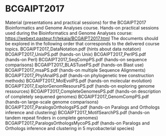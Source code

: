 # BCGAIPT2017
Material (presentations and practical sessions) for the BCGAIPT2017 Bioinformatics and Genome Analyses course.
Hands-on practical sessions used during the Bioinformatics and Genome Analyses course:
https://webext.pasteur.fr/tekaia/BCGAIPT2017.html
The documents should be explored in the following order that corresponds to the delivered course topics.
BCGAIPT2017_DataNotation.pdf        (hints about data notation)
BCGAIPT2017_UnixPS.pdf                  (hands-on Unix)
BCGAIPT2017_PerlPS.pdf                     (hands-on Perl)
BCGAIPT2017_SeqCompPS.pdf                  (hands-on sequence comparisons)
BCGAIPT2017_BLASTusePS.pdf                 (hands-on Blast use)
BCGAIPT2017_msaPS.pdf                      (hands-on multiple Sequence Alignments)
BCGAIPT2017_PhylAnalPS.pdf                 (hands-on phylogenetic tree construction methods)
BCGAIPT2017_MolEvolPS.pdf                  (hands-on molecular evolution)
BCGAIPT2017_ExplorGenomResoursPS.pdf       (hands-on exploring genome ressources)
BCGAIPT2017_CompleteGenomesPS.pdf          (hands-on description of completely sequened genomes)
BCGAIPT2017_GenomCompPS.pdf                (hands-on large-scale genome comparisons)
BCGAIPT2017_ParalogsOrthologsPS.pdf        (hands-on Paralogs and Orthologs inference and clustering)
BCGAIPT2017_MotifSearchPS.pdf              (hands-on tandem repeat finders in complete genomes)
BCGAIPT2017_ParalogsOrthologsMycoPS.pdf          (hands-on Paralogs and Orthologs inference and clustering in 5 mycobacterial species)
